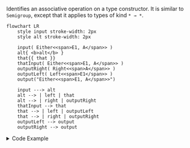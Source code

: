 <!-- ## `alt` -->

Identifies an associative operation on a type constructor.
It is similar to `Semigroup`, except that it applies to types of kind `* → *`.

```mermaid
flowchart LR
    style input stroke-width: 2px
    style alt stroke-width: 2px

    input( Either<<span>E1, A</span>> )
    alt{ <b>alt</b> }
    that{{ that }}
    thatInput( Either<<span>E1, A</span>> )
    outputRight( Right<<span>A</span>> )
    outputLeft( Left<<span>E1</span>> )
    output("Either<<span>E1, A</span>>")

    input ---> alt
    alt --> | left | that
    alt --> | right | outputRight
    thatInput --> that
    that --> | left | outputLeft
    that --> | right | outputRight
    outputLeft --> output
    outputRight --> output
```


<details>
<summary>Code Example</summary>

```ts
{{./example.ts}}
```

</details>